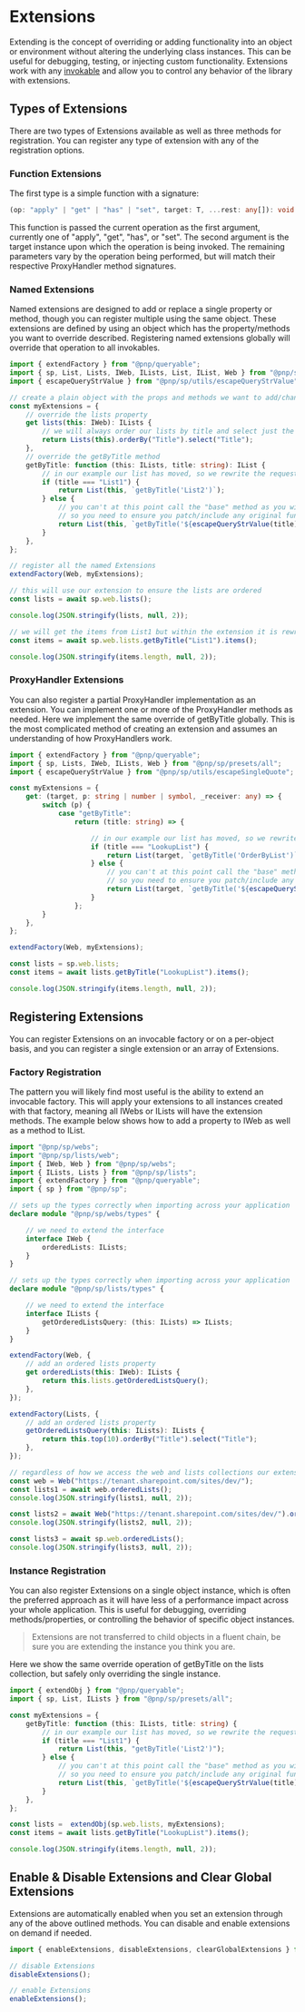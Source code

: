 # Extensions

Extending is the concept of overriding or adding functionality into an object or environment without altering the underlying class instances. This can be useful for debugging, testing, or injecting custom functionality. Extensions work with any [invokable](../concepts/invokable.md) and allow you to control any behavior of the library with extensions.

## Types of Extensions

There are two types of Extensions available as well as three methods for registration. You can register any type of extension with any of the registration options.

### Function Extensions

The first type is a simple function with a signature:

```TypeScript
(op: "apply" | "get" | "has" | "set", target: T, ...rest: any[]): void
```

This function is passed the current operation as the first argument, currently one of "apply", "get", "has", or "set". The second argument is the target instance upon which the operation is being invoked. The remaining parameters vary by the operation being performed, but will match their respective ProxyHandler method signatures.

### Named Extensions

Named extensions are designed to add or replace a single property or method, though you can register multiple using the same object. These extensions are defined by using an object which has the property/methods you want to override described. Registering named extensions globally will override that operation to all invokables.

```TypeScript
import { extendFactory } from "@pnp/queryable";
import { sp, List, Lists, IWeb, ILists, List, IList, Web } from "@pnp/sp/presets/all";
import { escapeQueryStrValue } from "@pnp/sp/utils/escapeQueryStrValue";

// create a plain object with the props and methods we want to add/change
const myExtensions = {
    // override the lists property
    get lists(this: IWeb): ILists {
        // we will always order our lists by title and select just the Title for ALL calls (just as an example)
        return Lists(this).orderBy("Title").select("Title");
    },
    // override the getByTitle method
    getByTitle: function (this: ILists, title: string): IList {
        // in our example our list has moved, so we rewrite the request on the fly
        if (title === "List1") {
            return List(this, `getByTitle('List2')`);
        } else {
            // you can't at this point call the "base" method as you will end up in loop within the proxy
            // so you need to ensure you patch/include any original functionality you need
            return List(this, `getByTitle('${escapeQueryStrValue(title)}')`);
        }
    },
};

// register all the named Extensions
extendFactory(Web, myExtensions);

// this will use our extension to ensure the lists are ordered
const lists = await sp.web.lists();

console.log(JSON.stringify(lists, null, 2));

// we will get the items from List1 but within the extension it is rewritten as List2
const items = await sp.web.lists.getByTitle("List1").items();

console.log(JSON.stringify(items.length, null, 2));
```

### ProxyHandler Extensions

You can also register a partial ProxyHandler implementation as an extension. You can implement one or more of the ProxyHandler methods as needed. Here we implement the same override of getByTitle globally. This is the most complicated method of creating an extension and assumes an understanding of how ProxyHandlers work.

```TypeScript
import { extendFactory } from "@pnp/queryable";
import { sp, Lists, IWeb, ILists, Web } from "@pnp/sp/presets/all";
import { escapeQueryStrValue } from "@pnp/sp/utils/escapeSingleQuote";

const myExtensions = {
    get: (target, p: string | number | symbol, _receiver: any) => {
        switch (p) {
            case "getByTitle":
                return (title: string) => {

                    // in our example our list has moved, so we rewrite the request on the fly
                    if (title === "LookupList") {
                        return List(target, `getByTitle('OrderByList')`);
                    } else {
                        // you can't at this point call the "base" method as you will end up in loop within the proxy
                        // so you need to ensure you patch/include any original functionality you need
                        return List(target, `getByTitle('${escapeQueryStrValue(title)}')`);
                    }
                };
        }
    },
};

extendFactory(Web, myExtensions);

const lists = sp.web.lists;
const items = await lists.getByTitle("LookupList").items();

console.log(JSON.stringify(items.length, null, 2));
```

## Registering Extensions

You can register Extensions on an invocable factory or on a per-object basis, and you can register a single extension or an array of Extensions.

### Factory Registration

The pattern you will likely find most useful is the ability to extend an invocable factory. This will apply your extensions to all instances created with that factory, meaning all IWebs or ILists will have the extension methods. The example below shows how to add a property to IWeb as well as a method to IList.

```TypeScript
import "@pnp/sp/webs";
import "@pnp/sp/lists/web";
import { IWeb, Web } from "@pnp/sp/webs";
import { ILists, Lists } from "@pnp/sp/lists";
import { extendFactory } from "@pnp/queryable";
import { sp } from "@pnp/sp";

// sets up the types correctly when importing across your application
declare module "@pnp/sp/webs/types" {

    // we need to extend the interface
    interface IWeb {
        orderedLists: ILists;
    }
}

// sets up the types correctly when importing across your application
declare module "@pnp/sp/lists/types" {

    // we need to extend the interface
    interface ILists {
        getOrderedListsQuery: (this: ILists) => ILists;
    }
}

extendFactory(Web, {
    // add an ordered lists property
    get orderedLists(this: IWeb): ILists {
        return this.lists.getOrderedListsQuery();
    },
});

extendFactory(Lists, {
    // add an ordered lists property
    getOrderedListsQuery(this: ILists): ILists {
        return this.top(10).orderBy("Title").select("Title");
    },
});

// regardless of how we access the web and lists collections our extensions remain with all new instance based on
const web = Web("https://tenant.sharepoint.com/sites/dev/");
const lists1 = await web.orderedLists();
console.log(JSON.stringify(lists1, null, 2));

const lists2 = await Web("https://tenant.sharepoint.com/sites/dev/").orderedLists();
console.log(JSON.stringify(lists2, null, 2));

const lists3 = await sp.web.orderedLists();
console.log(JSON.stringify(lists3, null, 2));
```

### Instance Registration

You can also register Extensions on a single object instance, which is often the preferred approach as it will have less of a performance impact across your whole application. This is useful for debugging, overriding methods/properties, or controlling the behavior of specific object instances.

> Extensions are not transferred to child objects in a fluent chain, be sure you are extending the instance you think you are.

Here we show the same override operation of getByTitle on the lists collection, but safely only overriding the single instance.

``` TypeScript
import { extendObj } from "@pnp/queryable";
import { sp, List, ILists } from "@pnp/sp/presets/all";

const myExtensions = {
    getByTitle: function (this: ILists, title: string) {
        // in our example our list has moved, so we rewrite the request on the fly
        if (title === "List1") {
            return List(this, "getByTitle('List2')");
        } else {
            // you can't at this point call the "base" method as you will end up in loop within the proxy
            // so you need to ensure you patch/include any original functionality you need
            return List(this, `getByTitle('${escapeQueryStrValue(title)}')`);
        }
    },
};

const lists =  extendObj(sp.web.lists, myExtensions);
const items = await lists.getByTitle("LookupList").items();

console.log(JSON.stringify(items.length, null, 2));
```

## Enable & Disable Extensions and Clear Global Extensions

Extensions are automatically enabled when you set an extension through any of the above outlined methods. You can disable and enable extensions on demand if needed.

```TypeScript
import { enableExtensions, disableExtensions, clearGlobalExtensions } from "@pnp/queryable";

// disable Extensions
disableExtensions();

// enable Extensions
enableExtensions();
```
